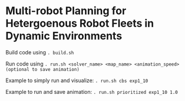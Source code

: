 # Multi-robot Planning for Hetergoenous Robot Fleets in Dynamic Environments

Build code using ```. build.sh``` 

Run code using ```. run.sh <solver_name> <map_name> <animation_speed>(optional to save animation)```

Example to simply run and visualize: ```. run.sh cbs exp1_10```

Example to run and save animation: ```. run.sh prioritized exp1_10 1.0```